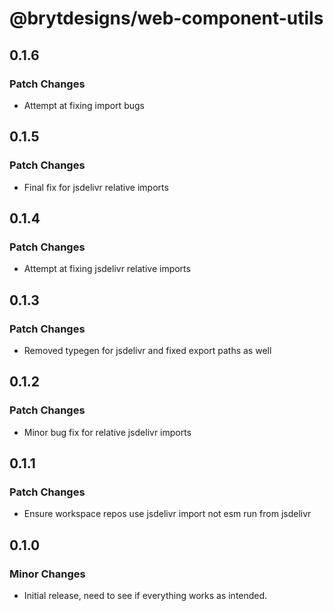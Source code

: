 # @brytdesigns/web-component-utils

## 0.1.6

### Patch Changes

- Attempt at fixing import bugs

## 0.1.5

### Patch Changes

- Final fix for jsdelivr relative imports

## 0.1.4

### Patch Changes

- Attempt at fixing jsdelivr relative imports

## 0.1.3

### Patch Changes

- Removed typegen for jsdelivr and fixed export paths as well

## 0.1.2

### Patch Changes

- Minor bug fix for relative jsdelivr imports

## 0.1.1

### Patch Changes

- Ensure workspace repos use jsdelivr import not esm run from jsdelivr

## 0.1.0

### Minor Changes

- Initial release, need to see if everything works as intended.
